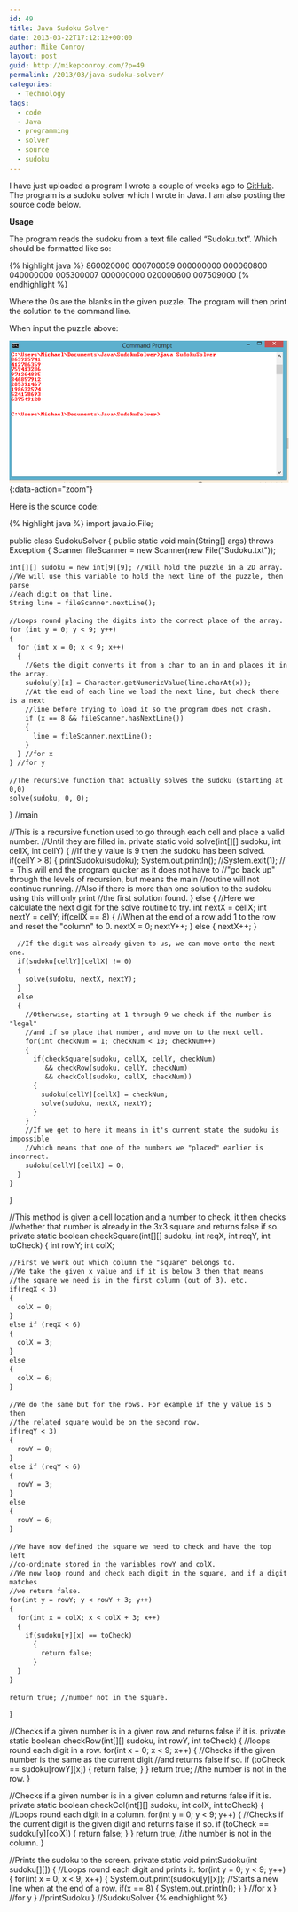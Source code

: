 ```yaml
---
id: 49
title: Java Sudoku Solver
date: 2013-03-22T17:12:12+00:00
author: Mike Conroy
layout: post
guid: http://mikepconroy.com/?p=49
permalink: /2013/03/java-sudoku-solver/
categories:
  - Technology
tags:
  - code
  - Java
  - programming
  - solver
  - source
  - sudoku
---
```

I have just uploaded a program I wrote a couple of weeks ago to <a title="GitHub" href="https://github.com/mikecon94/JavaSudokuSolver#readme" target="_blank">GitHub</a>. The program is a sudoku solver which I wrote in Java. I am also posting the source code below.

**Usage**
  
The program reads the sudoku from a text file called &#8220;Sudoku.txt&#8221;. Which should be formatted like so:

{% highlight java %}
860020000
000700059
000000000
000060800
040000000
005300007
000000000
020000600
007509000
{% endhighlight %}

Where the 0s are the blanks in the given puzzle. The program will then print the solution to the command line.
  
When input the puzzle above:

![Example Output](/assets/images/sudoku/example.png){:data-action="zoom"}

Here is the source code:

{% highlight java %}
import java.io.File;

public class SudokuSolver
{
  public static void main(String[] args) throws Exception
  {
    Scanner fileScanner = new Scanner(new File("Sudoku.txt"));

    int[][] sudoku = new int[9][9]; //Will hold the puzzle in a 2D array.
    //We will use this variable to hold the next line of the puzzle, then parse
    //each digit on that line.
	String line = fileScanner.nextLine();

    //Loops round placing the digits into the correct place of the array.
	for (int y = 0; y < 9; y++)
	{
	  for (int x = 0; x < 9; x++)
	  {
        //Gets the digit converts it from a char to an in and places it in the array.
        sudoku[y][x] = Character.getNumericValue(line.charAt(x));
        //At the end of each line we load the next line, but check there is a next
        //line before trying to load it so the program does not crash.
	    if (x == 8 && fileScanner.hasNextLine())
		{
		  line = fileScanner.nextLine();
		}
	  } //for x
    } //for y

    //The recursive function that actually solves the sudoku (starting at 0,0)
    solve(sudoku, 0, 0);

  } //main

  //This is a recursive function used to go through each cell and place a valid number.
  //Until they are filled in.
  private static void solve(int[][] sudoku, int cellX, int cellY)
  {
    //If the y value is 9 then the sudoku has been solved.
    if(cellY > 8)
    {
      printSudoku(sudoku);
      System.out.println();
      //System.exit(1); // = This will end the program quicker as it does not have to
      //"go back up" through the levels of recursion, but means the main
      //routine will not continue running.
      //Also if there is more than one solution to the sudoku using this will only print
      //the first solution found.
    }
    else
    {
      //Here we calculate the next digit for the solve routine to try.
      int nextX = cellX;
      int nextY = cellY;
      if(cellX == 8)
      {
        //When at the end of a row add 1 to the row and reset the "column" to 0.
        nextX = 0;
        nextY++;
      }
      else
      {
        nextX++;
      }

      //If the digit was already given to us, we can move onto the next one.
      if(sudoku[cellY][cellX] != 0)
      {
        solve(sudoku, nextX, nextY);
      }
      else
      {
        //Otherwise, starting at 1 through 9 we check if the number is "legal"
        //and if so place that number, and move on to the next cell.
        for(int checkNum = 1; checkNum < 10; checkNum++)
        {
          if(checkSquare(sudoku, cellX, cellY, checkNum)
             && checkRow(sudoku, cellY, checkNum)
             && checkCol(sudoku, cellX, checkNum))
          {
            sudoku[cellY][cellX] = checkNum;
            solve(sudoku, nextX, nextY);
          }
        }
        //If we get to here it means in it's current state the sudoku is impossible
        //which means that one of the numbers we "placed" earlier is incorrect.
        sudoku[cellY][cellX] = 0;
      }
    }
  }

  //This method is given a cell location and a number to check, it then checks
  //whether that number is already in the 3x3 square and returns false if so.
  private static boolean checkSquare(int[][] sudoku, int reqX, int reqY, int toCheck)
  {
    int rowY;
    int colX;

    //First we work out which column the "square" belongs to.
    //We take the given x value and if it is below 3 then that means
    //the square we need is in the first column (out of 3). etc.
    if(reqX < 3)
    {
      colX = 0;
    }
    else if (reqX < 6)
    {
      colX = 3;
    }
    else
    {
      colX = 6;
    }

    //We do the same but for the rows. For example if the y value is 5 then
    //the related square would be on the second row.
    if(reqY < 3)
    {
      rowY = 0;
    }
    else if (reqY < 6)
    {
      rowY = 3;
    }
    else
    {
      rowY = 6;
    }

    //We have now defined the square we need to check and have the top left
    //co-ordinate stored in the variables rowY and colX.
    //We now loop round and check each digit in the square, and if a digit matches
    //we return false.
    for(int y = rowY; y < rowY + 3; y++)
    {
      for(int x = colX; x < colX + 3; x++)
      {
        if(sudoku[y][x] == toCheck)
          {
            return false;
          }
      }
    }

    return true; //number not in the square.

  }

  //Checks if a given number is in a given row and returns false if it is.
  private static boolean checkRow(int[][] sudoku, int rowY, int toCheck)
  {
    //loops round each digit in a row.
    for(int x = 0; x < 9; x++)
    {
      //Checks if the given number is the same as the current digit
      //and returns false if so.
      if (toCheck == sudoku[rowY][x])
      {
        return false;
      }
    }
    return true; //the number is not in the row.
  }

  //Checks if a given number is in a given column and returns false if it is.
  private static boolean checkCol(int[][] sudoku, int colX, int toCheck)
  {
    //Loops round each digit in a column.
    for(int y = 0; y < 9; y++)
    {
      //Checks if the current digit is the given digit and returns false if so.
      if (toCheck == sudoku[y][colX])
      {
        return false;
      }
    }
    return true; //the number is not in the column.
  }

  //Prints the sudoku to the screen.
  private static void printSudoku(int sudoku[][])
  {
    //Loops round each digit and prints it.
    for(int y = 0; y < 9; y++)
	{
	  for(int x = 0; x < 9; x++)
	  {
	    System.out.print(sudoku[y][x]);
	    //Starts a new line when at the end of a row.
        if(x == 8)
		{
		  System.out.println();
		}
	  } //for x
	} //for y
  } //printSudoku
} //SudokuSolver
{% endhighlight %}
